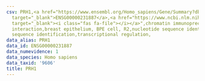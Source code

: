 ```yaml
---
csv: PRH1,<a href="https://www.ensembl.org/Homo_sapiens/Gene/Summary?db=core;g=ENSG00000231887"
  target="_blank">ENSG00000231887</a>,<a href="https://www.ncbi.nlm.nih.gov/pubmed/22863008"
  target="_blank"><i class="fas fa-file"></i></a>",chromatin immunoprecipitation assay,direct
  interaction,breast epithelium, BPE cell, R2,nucleotide sequence identification,nucleotide
  sequence identification,transcriptional regulation,
data_alias: PRH1
data_id: ENSG00000231887
data_numevidence: 1
data_species: Homo sapiens
data_taxid: '9606'
title: PRH1
---
```

